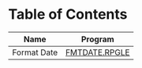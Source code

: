 # Table of Contents

| Name | Program |
|------|---------|
| Format Date | [FMTDATE.RPGLE](./2016-07-12%20Formatting%20Dates%20With%20SQL%2C%20Take%203/FMTDATE.RPGLE) |


